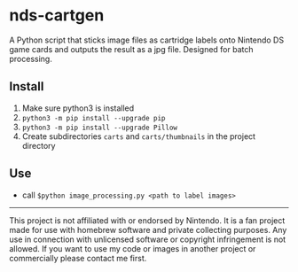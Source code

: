 # nds-cartgen

A Python script that sticks image files as cartridge labels onto Nintendo DS game cards and outputs the result as a jpg file. Designed for batch processing.

## Install
1. Make sure python3 is installed
1. `python3 -m pip install --upgrade pip`
1. `python3 -m pip install --upgrade Pillow`
1. Create subdirectories `carts` and `carts/thumbnails` in the project directory

## Use
* call `$python image_processing.py <path to label images>`

---
This project is not affiliated with or endorsed by Nintendo. It is a fan project made for use with homebrew software and private collecting purposes. Any use in connection with unlicensed software or copyright infringement is not allowed.
If you want to use my code or images in another project or commercially please contact me first.
